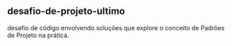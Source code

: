 ##  desafio-de-projeto-ultimo 
 desafio de código envolvendo soluções que explore o conceito de Padrões de Projeto na prática.
